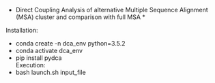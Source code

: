 * Direct Coupling Analysis of alternative Multiple Sequence Alignment (MSA) cluster and comparison with full MSA *

Installation:  
  - conda create -n dca_env python=3.5.2  
  - conda activate dca_env  
  - pip install pydca  
Execution:
  - bash launch.sh input_file

  



